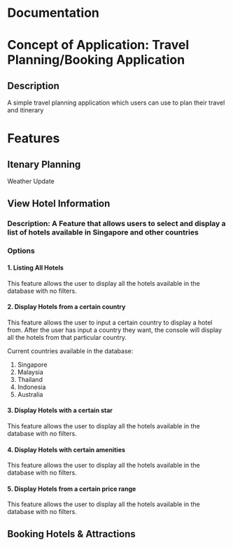 # Documentation

<h1> Concept of Application: Travel Planning/Booking Application </h1>

<h2> Description </h2>
<p> A simple travel planning application which users can use to plan their travel and itinerary </p>

<h1> Features </h1>

<h2> Itenary Planning </h2
  
<h2> Weather Update </h2>

<h2> View Hotel Information </h2>
<h3> Description: A Feature that allows users to select and display a list of hotels available in Singapore and other countries </h3>
<h3> Options </h3>
<h4> 1. Listing All Hotels </h4>
<p> This feature allows the user to display all the hotels available in the database with no filters. </p>

<h4> 2. Display Hotels from a certain country </h4>
<p> This feature allows the user to input a certain country to display a hotel from. After the user has input a country they want, the console will display all the hotels from that particular country. 
  
Current countries available in the database:
1. Singapore
2. Malaysia
3. Thailand
4. Indonesia
5. Australia
</p>

<h4> 3. Display Hotels with a certain star </h4>
<p> This feature allows the user to display all the hotels available in the database with no filters. </p>

<h4> 4. Display Hotels with certain amenities </h4>
<p> This feature allows the user to display all the hotels available in the database with no filters. </p>

<h4> 5. Display Hotels from a certain price range </h4>
<p> This feature allows the user to display all the hotels available in the database with no filters. </p>

<h2> Booking Hotels & Attractions </h2>
